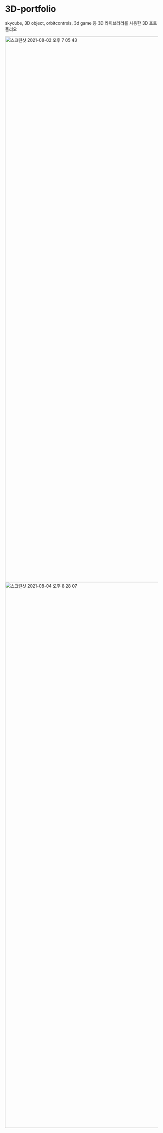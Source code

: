 # 3D-portfolio

skycube, 3D object, orbitcontrols, 3d game 등 3D 라이브러리를 사용한 3D 포트폴리오


<img width="1792" alt="스크린샷 2021-08-02 오후 7 05 43" src="https://user-images.githubusercontent.com/83706188/128174028-c4f85741-cde2-4003-93d2-9a5790ed1568.png">
<img width="1792" alt="스크린샷 2021-08-04 오후 8 28 07" src="https://user-images.githubusercontent.com/83706188/128173859-1fbfcd3f-0f7a-4f32-b2a3-43039eebeccc.png">
